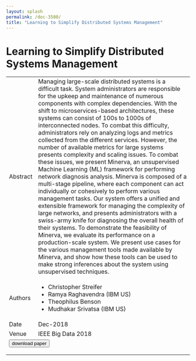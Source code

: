 ```yaml
---
layout: splash
permalink: /doc-3580/
title: "Learning to Simplify Distributed Systems Management"
---
```


# Learning to Simplify Distributed Systems Management

<table>
    <tbody>
    <tr>
        <td>Abstract</td>
        <td>Managing large-scale distributed systems is a difficult task. System administrators are responsible for the upkeep and maintenance of numerous components with complex dependencies. With the shift to microservices-based architectures, these systems can consist of 100s to 1000s of interconnected nodes. To combat this difficulty, administrators rely on analyzing logs and metrics collected from the different services. However, the number of available metrics for large systems presents complexity and scaling issues. To combat these issues, we present Minerva, an unsupervised Machine Learning (ML) framework for performing network diagnosis analysis. Minerva is composed of a multi-stage pipeline, where each component can act individually or cohesively to perform various management tasks. Our system offers a unified and extensible framework for managing the complexity of large networks, and presents administrators with a swiss-army knife for diagnosing the overall health of their systems. To demonstrate the feasibility of Minerva, we evaluate its performance on a production-scale system. We present use cases for the various management tools made available by Minerva, and show how these tools can be used to make strong inferences about the system using unsupervised techniques.</td>
    </tr>
    <tr>
        <td>Authors</td>
        <td>
            <ul>
                <li>Christopher Streifer</li>
                <li>Ramya Raghavendra (IBM US)</li>
                <li>Theophilus Benson</li>
                <li>Mudhakar Srivatsa (IBM US)</li>
            </ul>
        </td>
    </tr>
    <tr>
        <td>Date</td>
        <td>Dec-2018</td>
    </tr>
    <tr>
        <td>Venue</td>
        <td>IEEE Big Data 2018</td>
    </tr>
        <tr>
            <td colspan="2">
                <form method="get" action="https://ibm.box.com/v/doc-3580-paper">
                    <button type="submit">download paper</button>
                </form>
            </td>
        </tr>
    </tbody>
</table>
